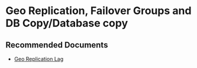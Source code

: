 <properties
	pageTitle="Geo Replication, Failover Groups and DB Copy/Lag on geo-secondary database"
	description="Geo Replication, Failover Groups and DB Copy/Lag on geo-secondary database"
	service="microsoft.sql"
	resource="servers"
	authors="subbuk,maboja-msft,VMMicrosoft"
	ms.author="subbuk,maboja,vimahadi"
	displayOrder=""
	selfHelpType="generic"
	supportTopicIds="32731232"
	productPesIds="13491"
	cloudEnvironments="public,blackForest,fairfax,mooncake, usnat, ussec"
	articleId="e8b0bd9d-dfb4-4dc2-b094-1e3d19faeb8b"
	ownershipId="AzureData_AzureSQLDB_Availability"
/>

# Geo Replication, Failover Groups and DB Copy/Database copy

## **Recommended Documents**

* [Geo Replication Lag](https://docs.microsoft.com/azure/sql-database/sql-database-active-geo-replication?WT.mc_id=pid:13491:sid:32731232/#monitoring-geo-replication-lag)<br>

